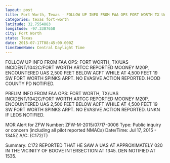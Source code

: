 ```yaml
---
layout: post
title: Fort Worth, Texas - FOLLOW UP INFO FROM FAA OPS FORT WORTH TX UAS INCIDENT 1042C FORT WORTH ARTCC
categories: texas fort-worth
latitude: 32.7554883
longitude: -97.3307658
city: Fort Worth
state: Texas
date: 2015-07-17T08:45:00.000Z
timeZoneName: Central Daylight Time
---
```


FOLLOW UP INFO FROM FAA OPS: FORT WORTH, TX/UAS INCIDENT/1042C/FORT WORTH ARTCC REPORTED MOONEY M20P, ENCOUNTERED UAS 2,500 FEET BELOW ACFT WHILE AT 4,500 FEET 19 SW FORT WORTH SPINKS ARPT. NO EVASIVE ACTION REPORTED. HOOD COUNTY PD NOTIFIED. 

PRELIM INFO FROM FAA OPS: FORT WORTH, TX/UAS INCIDENT/1042C/FORT WORTH ARTCC REPORTED MOONEY M20P, ENCOUNTERED UAS 2,500 FEET BELOW ACFT WHILE AT 4,500 FEET 19 SW FORT WORTH SPINKS ARPT. NO EVASIVE ACTION REPORTED. UNKN IF LEOS NOTIFIED. 



MOR Alert for ZFW
Number: ZFW-M-2015/07/17-0006
Type: Public inquiry or concern (including all pilot reported NMACs)
Date/Time: Jul 17, 2015 - 1345Z
A/C: (C172/T)

Summary: C172 REPORTED THAT HE SAW A UAS AT APPROXIMATELY 020 IN THE VICINITY OF BOOVE INTERSECTION AT 1345. DEN NOTIFIED AT 1535.
